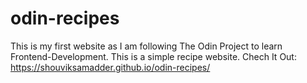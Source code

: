 # odin-recipes
This is my first website as I am following The Odin Project to learn Frontend-Development.
This is a simple recipe website.
Chech It Out: https://shouviksamadder.github.io/odin-recipes/
